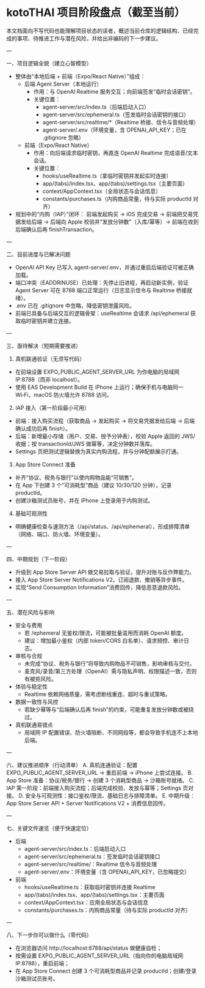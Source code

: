 # kotoTHAI 项目阶段盘点（截至当前）

本文档面向不写代码也能理解项目状态的读者，概述当前仓库的逻辑结构、已经完成的事项、待推进工作与潜在风险，并给出非编码的下一步建议。

—

一、项目逻辑全貌（建立心智模型）
- 整体由“本地后端 + 前端（Expo/React Native）”组成：
  - 后端 Agent Server（本地运行）
    - 作用：与 OpenAI Realtime 服务交互；向前端签发“临时会话密钥”。
    - 关键位置：
      - agent-server/src/index.ts（后端启动入口）
      - agent-server/src/ephemeral.ts（签发临时会话密钥的接口）
      - agent-server/src/realtime/*（Realtime 桥接、信令与音频处理）
      - agent-server/.env（环境变量，含 OPENAI_API_KEY；已在 .gitignore 忽略）
  - 前端（Expo/React Native）
    - 作用：向后端请求临时密钥，再直连 OpenAI Realtime 完成语音/文本会话。
    - 关键位置：
      - hooks/useRealtime.ts（拿临时密钥并发起实时连接）
      - app/(tabs)/index.tsx、app/(tabs)/settings.tsx（主要页面）
      - context/AppContext.tsx（全局状态与会话信息）
      - constants/purchases.ts（内购商品常量，待与实际 productId 对齐）
- 规划中的“内购（IAP）”闭环：
  前端发起购买 → iOS 完成交易 → 前端把交易凭据发给后端 → 后端向 Apple 校验并“发放分钟数”（入库/幂等）→ 前端在收到后端确认后再 finishTransaction。

—

二、目前进度与已解决问题
- OpenAI API Key 已写入 agent-server/.env，并通过重启后端验证可被正确加载。
- 端口冲突（EADDRINUSE）已处理：先停止旧进程，再启动新实例，验证 Agent Server 可在 8788 端口正常运行（日志显示信令与 Realtime 桥接就绪）。
- .env 已在 .gitignore 中忽略，降低密钥泄露风险。
- 前端已具备与后端交互的逻辑骨架：useRealtime 会请求 /api/ephemeral 获取临时密钥并建立连接。

—

三、亟待解决（短期需要推进）
1) 真机联通验证（无须写代码）
- 在前端设置 EXPO_PUBLIC_AGENT_SERVER_URL 为你电脑的局域网 IP:8788（而非 localhost）。
- 使用 EAS Development Build 在 iPhone 上运行；确保手机与电脑同一 Wi‑Fi，macOS 防火墙允许 8788 访问。

2) IAP 接入（第一阶段最小可用）
- 前端：接入购买流程（获取商品 → 发起购买 → 将交易凭据发给后端 → 后端确认成功后再 finish）。
- 后端：新增最小存储（用户、交易、授予分钟表），校验 Apple 返回的 JWS/收据；按 transactionId/JWS 做幂等，决定分钟数并落库。
- Settings 页把测试逻辑替换为真实内购流程，并与分钟配额展示打通。

3) App Store Connect 准备
- 补齐“协议、税务与银行”以使内购物品能“可销售”。
- 在 App 下创建 3 个“可消耗型”商品（建议 10/30/120 分钟），记录 productId。
- 创建沙箱测试员账号，并在 iPhone 上登录用于内购测试。

4) 基础可观测性
- 明确健康检查与速测方法（/api/status、/api/ephemeral），形成排障清单（网络、端口、防火墙、环境变量）。

—

四、中期规划（下一阶段）
- 升级到 App Store Server API 做交易拉取与验证，提升对账与反作弊能力。
- 接入 App Store Server Notifications V2，订阅退款、撤销等异步事件。
- 实现“Send Consumption Information”消费回传，降低恶意退款风险。

—

五、潜在风险与影响
- 安全与费用
  - 若 /ephemeral 无鉴权/限流，可能被批量滥用而消耗 OpenAI 额度。
  - 建议：增加最小鉴权（内部 token/CORS 白名单）、请求频控、审计日志。
- 审核与合规
  - 未完成“协议、税务与银行”将导致内购物品不可销售，影响审核与交付。
  - 麦克风/录音/第三方处理（OpenAI）需与隐私声明、权限描述一致，否则有被拒风险。
- 体验与稳定性
  - Realtime 依赖网络质量，需考虑断线重连、超时与重试策略。
- 数据一致性与风控
  - 若缺少幂等与“后端确认后再 finish”的约束，可能重复发放分钟数或被绕过。
- 真机联通易错点
  - 局域网 IP 配置错误、防火墙阻断、不同网段等，都会导致手机连不上本地后端。

—

六、建议推进顺序（行动清单）
A. 真机连通验证：配置 EXPO_PUBLIC_AGENT_SERVER_URL → 重启前端 → iPhone 上尝试连接。
B. App Store 准备：协议/税务/银行 → 创建 3 个消耗型商品 → 沙箱账号就绪。
C. IAP 第一阶段：前端接入购买流程；后端完成校验、发放与幂等；Settings 页对接。
D. 安全与可观测性：接口鉴权/限流、基础日志与排障清单。
E. 中期升级：App Store Server API + Server Notifications V2 + 消费信息回传。

—

七、关键文件速览（便于快速定位）
- 后端
  - agent-server/src/index.ts：后端启动入口
  - agent-server/src/ephemeral.ts：签发临时会话密钥接口
  - agent-server/src/realtime/：Realtime 信令与音频处理
  - agent-server/.env：环境变量（含 OPENAI_API_KEY，已忽略提交）
- 前端
  - hooks/useRealtime.ts：获取临时密钥并连接 Realtime
  - app/(tabs)/index.tsx、app/(tabs)/settings.tsx：主要页面
  - context/AppContext.tsx：应用全局状态与会话信息
  - constants/purchases.ts：内购商品常量（待与实际 productId 对齐）

—

八、下一步你可以做什么（零代码）
- 在浏览器访问 http://localhost:8788/api/status 做健康自检；
- 按需设置 EXPO_PUBLIC_AGENT_SERVER_URL（指向你的电脑局域网 IP:8788），重启前端；
- 在 App Store Connect 创建 3 个可消耗型商品并记录 productId；创建/登录沙箱测试员账号。